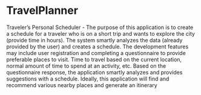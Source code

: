 # TravelPlanner
Traveler’s Personal Scheduler - The purpose of this application is to create a schedule for a traveler who is on a short trip and wants to explore the city (provide time in hours). The system smartly analyzes the data (already provided by the user) and creates a schedule. The development features may include user registration and completing a questionnaire to provide preferable places to visit. Time to travel based on the current location, normal amount of time to spend at an activity, etc. Based on the questionnaire response, the application smartly analyzes and provides suggestions with a schedule. Ideally, this application will find and recommend various nearby places and generate an itinerary

